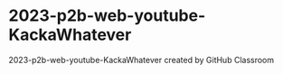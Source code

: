# 2023-p2b-web-youtube-KackaWhatever
2023-p2b-web-youtube-KackaWhatever created by GitHub Classroom

